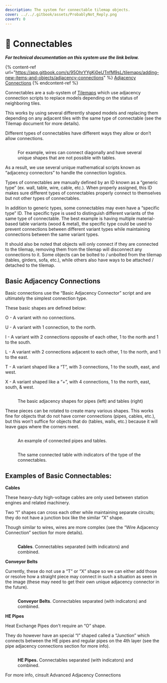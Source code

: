 ```yaml
---
description: The system for connectable tilemap objects.
cover: ../../.gitbook/assets/ProbablyNot_Reply.png
coverY: 0
---
```


# 🧩 Connectables

_**For technical documentation on this system use the link below.**_

{% content-ref url="https://app.gitbook.com/s/95OhrYYgKj0eUTnfM9sL/tilemaps/adding-new-items-and-objects/adjacency-connections" %}
[Adjacency Connections](https://app.gitbook.com/s/95OhrYYgKj0eUTnfM9sL/tilemaps/adding-new-items-and-objects/adjacency-connections)
{% endcontent-ref %}

Connectables are a sub-system of [Tilemaps](../tilemaps/) which use adjacency connection scripts to replace models depending on the status of neighboring tiles.

This works by using several differently shaped models and replacing them depending on any adjacent tiles with the same type of connectable (see the Tilemap document for more details).

Different types of connectables have different ways they allow or don’t allow connections.

<figure><img src="https://lh5.googleusercontent.com/c3FRK_ZKQYLnXBhkpp4tCj7k9Kn4HWWi-1WfbzkofsYekS330dtCG476bOM1e56bmQc5iXidDz1g9G3hlTdXXeHToUcItnjUuClXmRE1UvvZNOtizzaG6PsmLRzxtnCz9YYfAOpPYs1Ux62iVRt5tg" alt=""><figcaption><p>For example, wires can connect diagonally and have several unique shapes that are not possible with tables.</p></figcaption></figure>

As a result, we use several unique mathematical scripts known as “adjacency connectors” to handle the connection logistics.

Types of connectables are manually defined by an ID known as a “generic type” (ex. wall, table, wire, cable, etc.). When properly assigned, this ID makes sure different types of connectables properly connect to themselves but not other types of connectables.

In addition to generic types, some connectables may even have a “specific type” ID. The specific type is used to distinguish different variants of the same type of connectable. The best example is having multiple material-based table variants (wood & metal), the specific type could be used to prevent connections between different variant types while maintaining connections between the same variant types.

It should also be noted that objects will only connect if they are connected to the tilemap, removing them from the tilemap will disconnect any connections to it. Some objects can be bolted to / unbolted from the tilemap (tables, girders, sofa, etc.), while others also have ways to be attached / detached to the tilemap.

## Basic Adjacency Connections

Basic connections use the “Basic Adjacency Connector” script and are ultimately the simplest connection type.

These basic shapes are defined below:

O - A variant with no connections.

U - A variant with 1 connection, to the north.

I - A variant with 2 connections opposite of each other, 1 to the north and 1 to the south.

L - A variant with 2 connections adjacent to each other, 1 to the north, and 1 to the east.

T - A variant shaped like a “T”, with 3 connections, 1 to the south, east, and west.

X - A variant shaped like a “+”, with 4 connections, 1 to the north, east, south, & west.

<figure><img src="https://lh6.googleusercontent.com/QFMBc2sWpPtPXLGSYvUztlUSNFJgyOtlx9wozrQ-JB41-92pIE6OJ0BG_gkeZjFSDuf46CYfwSsCKGGbxTBrOUx8AuuOX1sTFCEiDnx_sSMrFYg30PQ6B-I-X5xL4sIPBGkipM44snyTp0EpJIJL8Q" alt=""><figcaption><p>The basic adjacency shapes for pipes (left) and tables (right)</p></figcaption></figure>

These pieces can be rotated to create many various shapes. This works fine for objects that do not have corner connections (pipes, cables, etc.), but this won’t suffice for objects that do (tables, walls, etc.) because it will leave gaps where the corners meet.

<figure><img src="https://lh4.googleusercontent.com/J0YkeTKiqnnBoEuoXywe0Puyrbh6Jgf14zomHn3JqGMXuBqU1er-ObXl_XJxLMHOusGoinsQDmYyUwLmHy084ym9JLtSHXjHJJmr4DLbBzCOjFjcnmAIFQCOFWWo6G_XDxpkfOrzrQJC5bz2gkqJ9g" alt=""><figcaption><p>An example of connected pipes and tables.</p></figcaption></figure>

<figure><img src="https://lh4.googleusercontent.com/BkhUBDKy8cE1exvaHZ5aKXSJPzAT5DE1KO_JFDfOFnQhtlG0w2TdzlgdwJb3ITJ6_dNoUDqXXXTA6lFaO7vNLjYld5vIws6i33Tpxmwy8SMAtyic7eLRAxP9qKh3BuFO4F21hZCIQzIutw95vYWeyA" alt=""><figcaption><p>The same connected table with indicators of the type of the connectables.</p></figcaption></figure>

## Examples of Basic Connectables:

**Cables**

These heavy-duty high-voltage cables are only used between station engines and related machinery.

Two “I” shapes can cross each other while maintaining separate circuits; they do not have a junction box like the similar “X” shape.

Though similar to wires, wires are more complex (see the “Wire Adjacency Connection” section for more details).

<figure><img src="https://lh4.googleusercontent.com/JC2IdTInQmp3RNZ5qGN7Mw--qZGAOYydJ6cc0eOvamhbGwwNaJTZZ78YwA3ZqVxpp6obxXdzOrS4kwtvpScqSJ6oBK_eJ_-1N5EOOOCFtPxSzeSb8QR1PTqtgOXoonAhY60n7UnW4-Jg83HkYNV6mA" alt=""><figcaption><p><strong>Cables</strong>. Connectables separated (with indicators) and combined.</p></figcaption></figure>

**Conveyor Belts**

Currently, these do not use a “T” or “X” shape so we can either add those or resolve how a straight piece may connect in such a situation as seen in the image (these may need to get their own unique adjacency connector in the future).

<figure><img src="https://lh3.googleusercontent.com/KO4exPM-f8PY5G0MNTltSfhe_jstY7cMgDaijQz-xyXoBBJk85ZzDGIDAzIDJwu5d4gBw4VbobboBaO6Gxv5n9zx-DGr_UsnItxvl6JKXAlmMV5tcLSYOLZp9mtVmaYyK9geDGU6wzWiBTs8ceoImg" alt=""><figcaption><p><strong>Conveyor Belts</strong>. Connectables separated (with indicators) and combined.</p></figcaption></figure>

**HE Pipes**

Heat Exchange Pipes don’t require an “O” shape.

They do however have an special “I” shaped called a “Junction” which connects between the HE pipes and regular pipes on the 4th layer (see the pipe adjacency connections section for more info).

<figure><img src="https://lh3.googleusercontent.com/Ed1P0S17791EkeRctTctEsxv_pKctqGkAO7Fen42tdt1VG9fZh1uSQHPfRKEvYRnIvf1jK8ayeOV95AunPAayaftVOZjlOhW1CHansexPNnViJvzUczuqAsTASIBkBPz_JHvVtyYyjm7XGJdkJ7nLQ" alt=""><figcaption><p><strong>HE Pipes.</strong> Connectables separated (with indicators) and combined.</p></figcaption></figure>

For more info, cinsult Advanced Adjacency Connections
